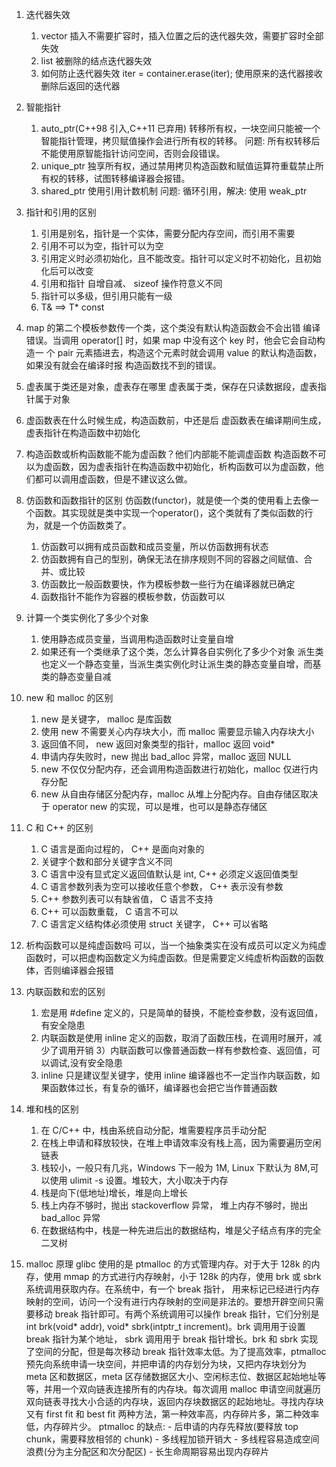 1. 迭代器失效
    1) vector
        插入不需要扩容时，插入位置之后的迭代器失效，需要扩容时全部失效
    2) list
        被删除的结点迭代器失效
    3) 如何防止迭代器失效
        iter = container.erase(iter);
        使用原来的迭代器接收删除后返回的迭代器

2. 智能指针
    1) auto_ptr(C++98 引入,C++11 已弃用)
        转移所有权，一块空间只能被一个智能指针管理，拷贝赋值操作会进行所有权的转移。
        问题: 所有权转移后不能使用原智能指针访问空间，否则会段错误。
    2) unique_ptr
        独享所有权，通过禁用拷贝构造函数和赋值运算符重载禁止所有权的转移，试图转移编译器会报错。
    3) shared_ptr
        使用引用计数机制
        问题: 循环引用，解决: 使用 weak_ptr

3. 指针和引用的区别
    1) 引用是别名，指针是一个实体，需要分配内存空间，而引用不需要
    2) 引用不可以为空，指针可以为空
    3) 引用定义时必须初始化，且不能改变。指针可以定义时不初始化，且初始化后可以改变
    4) 引用和指针 自增自减、 sizeof 操作符意义不同
    5) 指针可以多级，但引用只能有一级
    6) T& ==> T* const

4. map 的第二个模板参数传一个类，这个类没有默认构造函数会不会出错
    编译错误。当调用 operator[] 时，如果 map 中没有这个 key 时，他会它会自动构造一
    个 pair 元素插进去，构造这个元素时就会调用 value 的默认构造函数，如果没有就会在编译时报
    构造函数找不到的错误。

5. 虚表属于类还是对象，虚表存在哪里
    虚表属于类，保存在只读数据段，虚表指针属于对象

6. 虚函数表在什么时候生成，构造函数前，中还是后
    虚函数表在编译期间生成，虚表指针在构造函数中初始化

7. 构造函数或析构函数能不能为虚函数？他们内部能不能调虚函数
    构造函数不可以为虚函数，因为虚表指针在构造函数中初始化，析构函数可以为虚函数，他们都可以调用虚函数，但是不建议这么做。

8. 仿函数和函数指针的区别
    仿函数(functor)，就是使一个类的使用看上去像一个函数。其实现就是类中实现一个operator()，这个类就有了类似函数的行为，就是一个仿函数类了。
    1) 仿函数可以拥有成员函数和成员变量，所以仿函数拥有状态
    2) 仿函数拥有自己的型别，确保无法在排序规则不同的容器之间赋值、合并、或比较
    3) 仿函数比一般函数要快，作为模板参数一些行为在编译器就已确定
    4) 函数指针不能作为容器的模板参数，仿函数可以

9. 计算一个类实例化了多少个对象
    1) 使用静态成员变量，当调用构造函数时让变量自增    
    2) 如果还有一个类继承了这个类，怎么计算各自实例化了多少个对象
        派生类也定义一个静态变量，当派生类实例化时让派生类的静态变量自增，而基类的静态变量自减

10. new 和 malloc 的区别
    1) new 是关键字， malloc 是库函数
    2) 使用 new 不需要关心内存块大小，而 malloc 需要显示输入内存块大小
    3) 返回值不同， new 返回对象类型的指针，malloc 返回 void*
    4) 申请内存失败时，new 抛出 bad_alloc 异常，malloc 返回 NULL
    5) new 不仅仅分配内存，还会调用构造函数进行初始化，malloc 仅进行内存分配
    6) new 从自由存储区分配内存，malloc 从堆上分配内存。自由存储区取决于 operator new 的实现，可以是堆，也可以是静态存储区

11. C 和 C++ 的区别
    1) C 语言是面向过程的， C++ 是面向对象的
    2) 关键字个数和部分关键字含义不同
    3) C 语言中没有显式定义返回值默认是 int, C++ 必须定义返回值类型
    4) C 语言参数列表为空可以接收任意个参数， C++ 表示没有参数
    5) C++ 参数列表可以有缺省值， C 语言不支持
    6) C++ 可以函数重载， C 语言不可以
    7) C 语言定义结构体必须使用 struct 关键字， C++ 可以省略

12. 析构函数可以是纯虚函数吗
    可以，当一个抽象类实在没有成员可以定义为纯虚函数时，可以把虚构函数定义为纯虚函数。但是需要定义纯虚析构函数的函数体，否则编译器会报错

13. 内联函数和宏的区别
    1) 宏是用 #define 定义的，只是简单的替换，不能检查参数，没有返回值，有安全隐患
    2) 内联函数是使用 inline 定义的函数，取消了函数压栈，在调用时展开，减少了调用开销
    3）内联函数可以像普通函数一样有参数检查、返回值，可以调试,没有安全隐患
    4) inline 只是建议型关键字，使用 inline 编译器也不一定当作内联函数，如果函数体过长，有复杂的循环，编译器也会把它当作普通函数

14. 堆和栈的区别
    1) 在 C/C++ 中，栈由系统自动分配，堆需要程序员手动分配
    2) 在栈上申请和释放较快，在堆上申请效率没有栈上高，因为需要遍历空闲链表
    3) 栈较小，一般只有几兆，Windows 下一般为 1M, Linux 下默认为 8M,可以使用 ulimit -s 设置。堆较大，大小取决于内存
    4) 栈是向下(低地址)增长，堆是向上增长
    5) 栈上内存不够时，抛出 stackoverflow 异常， 堆上内存不够时，抛出 bad_alloc 异常
    6) 在数据结构中，栈是一种先进后出的数据结构，堆是父子结点有序的完全二叉树

15. malloc 原理
    glibc 使用的是 ptmalloc 的方式管理内存。对于大于 128k 的内存，使用 mmap 的方式进行内存映射，小于 128k 的内存，使用 brk 或 sbrk 系统调用获取内存。在系统中，有一个 break 指针， 用来标记已经进行内存映射的空间，访问一个没有进行内存映射的空间是非法的。要想开辟空间只需要移动 break 指针即可。有两个系统调用可以操作 break 指针，它们分别是 int brk(void* addr), void* sbrk(intptr_t increment)。brk 调用用于设置 break 指针为某个地址， sbrk 调用用于 break 指针增长。brk 和 sbrk 实现了空间的分配，但是每次移动 break 指针效率太低。为了提高效率，ptmalloc 预先向系统申请一块空间，并把申请的内存划分为块，又把内存块划分为 meta 区和数据区，meta 区存储数据区大小、空闲标志位、数据区起始地址等等，并用一个双向链表连接所有的内存块。每次调用 malloc 申请空间就遍历双向链表寻找大小合适的内存块，返回内存块数据区的起始地址。寻找内存块又有 first fit 和 best fit 两种方法，第一种效率高，内存碎片多，第二种效率低，内存碎片少。
    ptmalloc 的缺点:
        - 后申请的内存先释放(要释放 top chunk，需要释放相邻的 chunk)
        - 多线程加锁开销大
        - 多线程容易造成空间浪费(分为主分配区和次分配区)
        - 长生命周期容易出现内存碎片